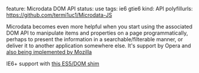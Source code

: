 feature: Microdata DOM API
status: use
tags: ie6 gtie6
kind: API
polyfillurls: https://github.com/termi1uc1/Microdata-JS

Microdata becomes even more helpful when you start using the associated DOM API to manipulate items and properties on a page programmatically, perhaps to present the information in a searchable/filterable manner, or deliver it to another application somewhere else.
It's support by Opera and [also being implemented by Mozilla](https://bugzilla.mozilla.org/show_bug.cgi?id=591467)

IE6+ support with [this ES5/DOM shim](https://github.com/termi1uc1/ES5-DOM-SHIM)